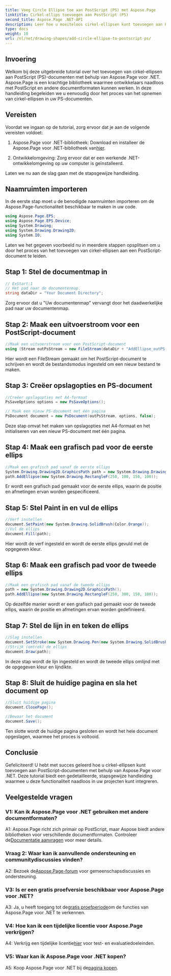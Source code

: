 ```yaml
---
title: Voeg Circle Ellipse toe aan PostScript (PS) met Aspose.Page
linktitle: Cirkel-ellips toevoegen aan PostScript (PS)
second_title: Aspose.Page .NET-API
description: Leer hoe u moeiteloos cirkel-ellipsen kunt toevoegen aan PostScript-documenten (PS) met behulp van Aspose.Page voor .NET. Volg onze stapsgewijze handleiding voor een naadloze integratie.
type: docs
weight: 10
url: /nl/net/drawing-shapes/add-circle-ellipse-to-postscript-ps/
---
```

## Invoering

Welkom bij deze uitgebreide tutorial over het toevoegen van cirkel-ellipsen aan PostScript (PS)-documenten met behulp van Aspose.Page voor .NET. Aspose.Page is een krachtige bibliotheek waarmee ontwikkelaars naadloos met PostScript en andere documentformaten kunnen werken. In deze handleiding begeleiden we u eenvoudig door het proces van het opnemen van cirkel-ellipsen in uw PS-documenten.

## Vereisten

Voordat we ingaan op de tutorial, zorg ervoor dat je aan de volgende vereisten voldoet:

1.  Aspose.Page voor .NET-bibliotheek: Download en installeer de Aspose.Page voor .NET-bibliotheek van[hier](https://releases.aspose.com/page/net/).

2. Ontwikkelomgeving: Zorg ervoor dat er een werkende .NET-ontwikkelomgeving op uw computer is geïnstalleerd.

Laten we nu aan de slag gaan met de stapsgewijze handleiding.

## Naamruimten importeren

In de eerste stap moet u de benodigde naamruimten importeren om de Aspose.Page-functionaliteit beschikbaar te maken in uw code.

```csharp
using Aspose.Page.EPS;
using Aspose.Page.EPS.Device;
using System.Drawing;
using System.Drawing.Drawing2D;
using System.IO;
```

Laten we het gegeven voorbeeld nu in meerdere stappen opsplitsen om u door het proces van het toevoegen van cirkel-ellipsen aan een PostScript-document te leiden.

## Stap 1: Stel de documentmap in

```csharp
// ExStart:1
// Het pad naar de documentenmap.
string dataDir = "Your Document Directory";
```

Zorg ervoor dat u "Uw documentenmap" vervangt door het daadwerkelijke pad naar uw documentenmap.

## Stap 2: Maak een uitvoerstroom voor een PostScript-document

```csharp
//Maak een uitvoerstroom voor een PostScript-document
using (Stream outPsStream = new FileStream(dataDir + "AddEllipse_outPS.ps", FileMode.Create))
```

Hier wordt een FileStream gemaakt om het PostScript-document te schrijven en wordt de bestandsmodus ingesteld om een nieuw bestand te maken.

## Stap 3: Creëer opslagopties en PS-document

```csharp
//Creëer opslagopties met A4-formaat
PsSaveOptions options = new PsSaveOptions();

// Maak een nieuw PS-document met één pagina
PsDocument document = new PsDocument(outPsStream, options, false);
```

Deze stap omvat het maken van opslagopties met A4-formaat en het initialiseren van een nieuw PS-document met één pagina.

## Stap 4: Maak een grafisch pad voor de eerste ellips

```csharp
//Maak een grafisch pad vanaf de eerste ellips
System.Drawing.Drawing2D.GraphicsPath path = new System.Drawing.Drawing2D.GraphicsPath();
path.AddEllipse(new System.Drawing.RectangleF(250, 100, 150, 100));
```

Er wordt een grafisch pad gemaakt voor de eerste ellips, waarin de positie en afmetingen ervan worden gespecificeerd.

## Stap 5: Stel Paint in en vul de ellips

```csharp
//Verf instellen
document.SetPaint(new System.Drawing.SolidBrush(Color.Orange));
//Vul de ellips
document.Fill(path);
```

Hier wordt de verf ingesteld en wordt de eerste ellips gevuld met de opgegeven kleur.

## Stap 6: Maak een grafisch pad voor de tweede ellips

```csharp
//Maak een grafisch pad vanaf de tweede ellips
path = new System.Drawing.Drawing2D.GraphicsPath();
path.AddEllipse(new System.Drawing.RectangleF(250, 300, 150, 100));
```

Op dezelfde manier wordt er een grafisch pad gemaakt voor de tweede ellips, waarin de positie en afmetingen ervan worden gedefinieerd.

## Stap 7: Stel de lijn in en teken de ellips

```csharp
//Slag instellen
document.SetStroke(new System.Drawing.Pen(new System.Drawing.SolidBrush(Color.Red), 3));
//Strijk (omtrek) de ellips
document.Draw(path);
```

In deze stap wordt de lijn ingesteld en wordt de tweede ellips omlijnd met de opgegeven kleur en lijndikte.

## Stap 8: Sluit de huidige pagina en sla het document op

```csharp
//Sluit huidige pagina
document.ClosePage();

//Bewaar het document
document.Save();
```

Ten slotte wordt de huidige pagina gesloten en wordt het hele document opgeslagen, waarmee het proces is voltooid.

## Conclusie

Gefeliciteerd! U hebt met succes geleerd hoe u cirkel-ellipsen kunt toevoegen aan PostScript-documenten met behulp van Aspose.Page voor .NET. Deze tutorial biedt een gedetailleerde, stapsgewijze handleiding waarmee u deze functionaliteit naadloos in uw projecten kunt integreren.

## Veelgestelde vragen

### V1: Kan ik Aspose.Page voor .NET gebruiken met andere documentformaten?

 A1: Aspose.Page richt zich primair op PostScript, maar Aspose biedt andere bibliotheken voor verschillende documentformaten. Controleer de[Documentatie aanvragen](https://reference.aspose.com/page/net/) voor meer details.

### Vraag 2: Waar kan ik aanvullende ondersteuning en communitydiscussies vinden?

 A2: Bezoek de[Aspose.Page-forum](https://forum.aspose.com/c/page/39) voor gemeenschapsdiscussies en ondersteuning.

### V3: Is er een gratis proefversie beschikbaar voor Aspose.Page voor .NET?

 A3: Ja, u heeft toegang tot de[gratis proefperiode](https://releases.aspose.com/)om de functies van Aspose.Page voor .NET te verkennen.

### V4: Hoe kan ik een tijdelijke licentie voor Aspose.Page verkrijgen?

 A4: Verkrijg een tijdelijke licentie[hier](https://purchase.aspose.com/temporary-license/) voor test- en evaluatiedoeleinden.

### V5: Waar kan ik Aspose.Page voor .NET kopen?

 A5: Koop Aspose.Page voor .NET bij de[pagina kopen](https://purchase.aspose.com/buy).